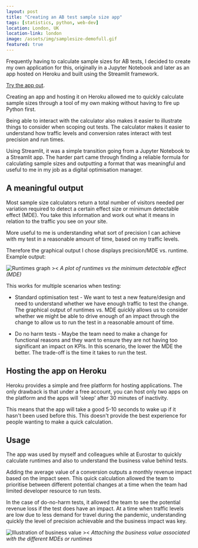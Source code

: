 ```yaml
---
layout: post
title: "Creating an AB test sample size app"
tags: [statistics, python, web-dev]
location: London, UK
location-link: london
image: /assets/img/samplesize-demofull.gif
featured: true
---
```


Frequently having to calculate sample sizes for AB tests, I decided to create my own application for this, originally in a Jupyter Notebook and later as an app hosted on Heroku and built using the Streamlit framework.

[Try the app out](https://abtestsamplesize.herokuapp.com/).

Creating an app and hosting it on Heroku allowed me to quickly calculate sample sizes through a tool of my own making without having to fire up Python first.

Being able to interact with the calculator also makes it easier to illustrate things to consider when scoping out tests. The calculator makes it easier to understand how traffic levels and conversion rates interact with test precision and run times.

<!--description-->

Using Streamlit, it was a simple transition going from a Jupyter Notebook to a Streamlit app. The harder part came through finding a reliable formula for calculating sample sizes and outputting a format that was meaningful and useful to me in my job as a digital optimisation manager.

## A meaningful output

Most sample size calculators return a total number of visitors needed per variation required to detect a certain effect size or minimum detectable effect (MDE). You take this information and work out what it means in relation to the traffic you see on your site.

More useful to me is understanding what sort of precision I can achieve with my test in a reasonable amount of time, based on my traffic levels.

Therefore the graphical output I chose displays precision/MDE vs. runtime. Example output:

![Runtimes graph ><]({{site.baseurl}}/assets/img/runtimes_graph.jpg)
_A plot of runtimes vs the minimum detectable effect (MDE)_

This works for multiple scenarios when testing:

- Standard optimisation test - We want to test a new feature/design and need to understand whether we have enough traffic to test the change. The graphical output of runtimes vs. MDE quickly allows us to consider whether we might be able to drive enough of an impact through the change to allow us to run the test in a reasonable amount of time.

- Do no harm tests - Maybe the team need to make a change for functional reasons and they want to ensure they are not having too significant an impact on KPIs. In this scenario, the lower the MDE the better. The trade-off is the time it takes to run the test.

## Hosting the app on Heroku

Heroku provides a simple and free platform for hosting applications. The only drawback is that under a free account, you can host only two apps on the platform and the apps will 'sleep' after 30 minutes of inactivity.

This means that the app will take a good 5-10 seconds to wake up if it hasn't been used before this. This doesn't provide the best experience for people wanting to make a quick calculation.

## Usage

The app was used by myself and colleagues while at Eurostar to quickly calculate runtimes and also to understand the business value behind tests.

Adding the average value of a conversion outputs a monthly revenue impact based on the impact seen. This quick calculation allowed the team to prioritise between different potential changes at a time when the team had limited developer resource to run tests.

In the case of do-no-harm tests, it allowed the team to see the potential revenue loss if the test does have an impact. At a time when traffic levels are low due to less demand for travel during the pandemic, understanding quickly the level of precision achievable and the business impact was key.

![Illustration of business value ><]({{site.baseurl}}/assets/img/runtimes_graph_value.jpg)
_Attaching the business value associated with the different MDEs or runtimes_
